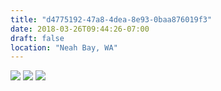 ```yaml
---
title: "d4775192-47a8-4dea-8e93-0baa876019f3"
date: 2018-03-26T09:44:26-07:00
draft: false
location: "Neah Bay, WA"
---
```


![](https://d17enza3bfujl8.cloudfront.net/DSCF9540.jpg)
![](https://d17enza3bfujl8.cloudfront.net/DSCF9539.jpg)
![](https://d17enza3bfujl8.cloudfront.net/DSCF9506.jpg)


